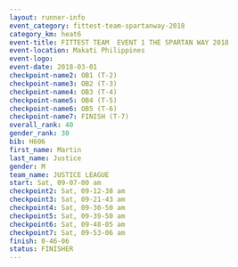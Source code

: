 ```yaml
---
layout: runner-info 
event_category: fittest-team-spartanway-2018 
category_km: heat6 
event-title: FITTEST TEAM  EVENT 1 THE SPARTAN WAY 2018 
event-location: Makati Philippines 
event-logo: 
event-date: 2018-03-01 
checkpoint-name2: OB1 (T-2) 
checkpoint-name3: OB2 (T-3) 
checkpoint-name4: OB3 (T-4) 
checkpoint-name5: OB4 (T-5) 
checkpoint-name6: OB5 (T-6) 
checkpoint-name7: FINISH (T-7) 
overall_rank: 40
gender_rank: 30
bib: H606
first_name: Martin
last_name: Justice
gender: M
team_name: JUSTICE LEAGUE
start: Sat, 09-07-00 am
checkpoint2: Sat, 09-12-38 am
checkpoint3: Sat, 09-21-43 am
checkpoint4: Sat, 09-30-50 am
checkpoint5: Sat, 09-39-50 am
checkpoint6: Sat, 09-48-05 am
checkpoint7: Sat, 09-53-06 am
finish: 0-46-06
status: FINISHER
---
```

